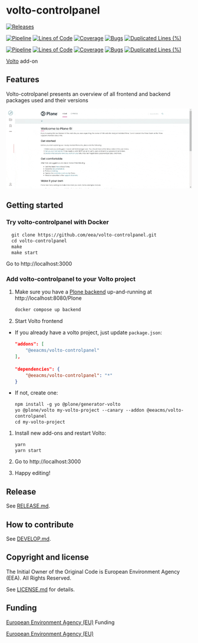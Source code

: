 # volto-controlpanel

[![Releases](https://img.shields.io/github/v/release/eea/volto-controlpanel)](https://github.com/eea/volto-controlpanel/releases)

[![Pipeline](https://ci.eionet.europa.eu/buildStatus/icon?job=volto-addons%2Fvolto-controlpanel%2Fmaster&subject=master)](https://ci.eionet.europa.eu/view/Github/job/volto-addons/job/volto-controlpanel/job/master/display/redirect)
[![Lines of Code](https://sonarqube.eea.europa.eu/api/project_badges/measure?project=volto-controlpanel-master&metric=ncloc)](https://sonarqube.eea.europa.eu/dashboard?id=volto-controlpanel-master)
[![Coverage](https://sonarqube.eea.europa.eu/api/project_badges/measure?project=volto-controlpanel-master&metric=coverage)](https://sonarqube.eea.europa.eu/dashboard?id=volto-controlpanel-master)
[![Bugs](https://sonarqube.eea.europa.eu/api/project_badges/measure?project=volto-controlpanel-master&metric=bugs)](https://sonarqube.eea.europa.eu/dashboard?id=volto-controlpanel-master)
[![Duplicated Lines (%)](https://sonarqube.eea.europa.eu/api/project_badges/measure?project=volto-controlpanel-master&metric=duplicated_lines_density)](https://sonarqube.eea.europa.eu/dashboard?id=volto-controlpanel-master)

[![Pipeline](https://ci.eionet.europa.eu/buildStatus/icon?job=volto-addons%2Fvolto-controlpanel%2Fdevelop&subject=develop)](https://ci.eionet.europa.eu/view/Github/job/volto-addons/job/volto-controlpanel/job/develop/display/redirect)
[![Lines of Code](https://sonarqube.eea.europa.eu/api/project_badges/measure?project=volto-controlpanel-develop&metric=ncloc)](https://sonarqube.eea.europa.eu/dashboard?id=volto-controlpanel-develop)
[![Coverage](https://sonarqube.eea.europa.eu/api/project_badges/measure?project=volto-controlpanel-develop&metric=coverage)](https://sonarqube.eea.europa.eu/dashboard?id=volto-controlpanel-develop)
[![Bugs](https://sonarqube.eea.europa.eu/api/project_badges/measure?project=volto-controlpanel-develop&metric=bugs)](https://sonarqube.eea.europa.eu/dashboard?id=volto-controlpanel-develop)
[![Duplicated Lines (%)](https://sonarqube.eea.europa.eu/api/project_badges/measure?project=volto-controlpanel-develop&metric=duplicated_lines_density)](https://sonarqube.eea.europa.eu/dashboard?id=volto-controlpanel-develop)


[Volto](https://github.com/plone/volto) add-on

## Features

Volto-cotrolpanel presents an overview of all frontend and backend packages used and their versions

![Volto Control Panel](https://raw.githubusercontent.com/eea/volto-controlpanel/master/docs/volto-controlpanel.gif)

## Getting started

### Try volto-controlpanel with Docker

      git clone https://github.com/eea/volto-controlpanel.git
      cd volto-controlpanel
      make
      make start

Go to http://localhost:3000

### Add volto-controlpanel to your Volto project

1. Make sure you have a [Plone backend](https://plone.org/download) up-and-running at http://localhost:8080/Plone

   ```Bash
   docker compose up backend
   ```

1. Start Volto frontend

* If you already have a volto project, just update `package.json`:

   ```JSON
   "addons": [
       "@eeacms/volto-controlpanel"
   ],

   "dependencies": {
       "@eeacms/volto-controlpanel": "*"
   }
   ```

* If not, create one:

   ```
   npm install -g yo @plone/generator-volto
   yo @plone/volto my-volto-project --canary --addon @eeacms/volto-controlpanel
   cd my-volto-project
   ```

1. Install new add-ons and restart Volto:

   ```
   yarn
   yarn start
   ```

1. Go to http://localhost:3000

1. Happy editing!

## Release

See [RELEASE.md](https://github.com/eea/volto-controlpanel/blob/master/RELEASE.md).

## How to contribute

See [DEVELOP.md](https://github.com/eea/volto-controlpanel/blob/master/DEVELOP.md).

## Copyright and license

The Initial Owner of the Original Code is European Environment Agency (EEA).
All Rights Reserved.

See [LICENSE.md](https://github.com/eea/volto-controlpanel/blob/master/LICENSE.md) for details.

## Funding

[European Environment Agency (EU)](http://eea.europa.eu)
Funding

[European Environment Agency (EU)](http://eea.europa.eu)
